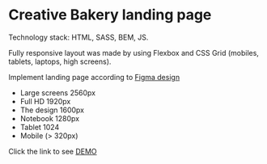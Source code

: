 # Creative Bakery landing page

Technology stack: HTML, SASS, BEM, JS.

Fully responsive layout was made by using Flexbox and CSS Grid (mobiles, tablets, laptops, high screens).

Implement landing page according to [Figma design](https://www.figma.com/file/dY3izAm0Vspsmra4lQWQIP/Bakerlab-FE-students?node-id=0%3A1)
- Large screens 2560px
- Full HD 1920px
- The design 1600px
- Notebook 1280px
- Tablet 1024
- Mobile (> 320px)

Click the link to see [DEMO](https://kkiirill.github.io/layout_creativeBakery/)
